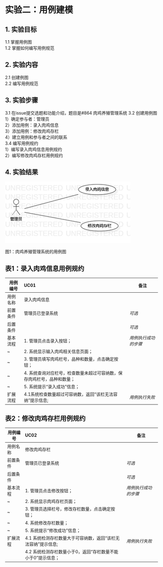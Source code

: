 # 实验二：用例建模

## 1. 实验目标
1.1 掌握用例图  
1.2 掌握如何编写用例规范  

## 2. 实验内容
2.1 创建例图  
2.2 编写用例规范  

## 3. 实验步骤
3.1 在issue提交选题和功能介绍，题目是#864 肉鸡养殖管理系统
3.2 创建用例图  
1）确定参与者：管理员  
2）添加用例：录入肉鸡信息  
3）添加用例：修改肉鸡存栏  
4）建立用例和参与者之间的联系  
3.4 编写用例规约  
1）编写录入肉鸡信息用例规约  
2）编写修改肉鸡存栏用例规约  

## 4. 实验结果
![第一个UML图](./Lab2_UseCaseDiagram.jpg)

图1：肉鸡养殖管理系统的用例图


## 表1：录入肉鸡信息用例规约  

| 用例编号 | UC01                                                        | 备注                 |
| -------- | :-------------------------------------------------------- | -------------------- |
| 用例名称 | 录入肉鸡信息                                                    |                      |
| 前置条件 | 管理员已登录系统                                       | *可选*               |
| 后置条件 |                                                            | *可选*               |
| 基本流程 | 1. 管理员点击录入按钮；| *用例执行成功的步骤* |
| ~        | 2. 系统显示输入肉鸡相关信息页面；|                      
| ~        | 3. 管理员填写肉鸡栏号，品种和数量，点击确定按钮；|                      
| ~        | 4. 系统查询对应栏号，检查数量未超过可容纳数，保存肉鸡栏号，品种和数量；|                      
| ~        | 5. 系统提示“录入成功”信息；|                      
|扩展流程   | 4.1系统检查数量超过可容纳数，返回“该栏无法容纳”提示信息; | *用例执行失败*       |

## 表2：修改肉鸡存栏用例规约  

| 用例编号 | UC02                                                        | 备注                 |
| -------- | :-------------------------------------------------------- | -------------------- |
| 用例名称 | 修改肉鸡存栏                                                   |                      |
| 前置条件 | 管理员已登录系统                                       | *可选*               |
| 后置条件 |                                                            | *可选*               |
| 基本流程 | 1. 管理员点击修改按钮；| *用例执行成功的步骤* |
| ~        | 2. 系统显示肉鸡存栏页面；|                      
| ~        | 3. 管理员选择栏号，修改存栏数量，点击确定按钮；|                      
| ~        | 4. 系统修改存栏数量；|                      
| ~        | 5. 系统提示“修改成功”信息；|                      
|扩展流程   | 4.1 系统检测存栏数量大于可容纳数，返回“该栏无法容纳”提示信息; | *用例执行失败*       |
|          | 4.2 系统检测存栏数量小于0，返回“存栏数量不能小于0”提示信息；| 
